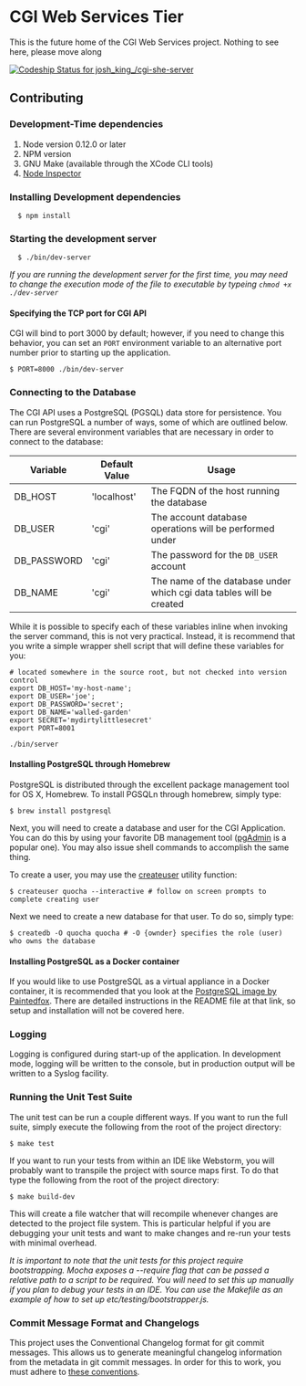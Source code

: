 # CGI Web Services Tier

This is the future home of the CGI Web Services project. Nothing to see here, please move along

[ ![Codeship Status for josh_king_/cgi-she-server](https://codeship.com/projects/105187a0-a218-0133-f6ea-1ece657cc271/status?branch=master)](https://codeship.com/projects/128764)


## Contributing

### Development-Time dependencies

1. Node version 0.12.0 or later
2. NPM version
3. GNU Make (available through the XCode CLI tools)
4. [Node Inspector](https://github.com/node-inspector/node-inspector)

### Installing Development dependencies

      $ npm install

### Starting the development server

      $ ./bin/dev-server

*If you are running the development server for the first time, you may need to change the execution mode of the file to executable by typeing `chmod +x ./dev-server`*

#### Specifying the TCP port for CGI API

CGI will bind to port 3000 by default; however, if you need to change this behavior, you can set an `PORT` environment variable to an alternative port number prior to starting up the application.

    $ PORT=8000 ./bin/dev-server

### Connecting to the Database

The CGI API uses a PostgreSQL (PGSQL) data store for persistence. You can run PostgreSQL a number of ways, some of which are outlined below. There are several environment variables that are necessary in order to connect to the database:

Variable | Default Value | Usage
-------- | ------------- | -----------------------------------------
DB_HOST  | 'localhost'   | The FQDN of the host running the database
DB_USER  | 'cgi'      | The account database operations will be performed under
DB_PASSWORD | 'cgi'   | The password for the `DB_USER` account
DB_NAME  | 'cgi'      | The name of the database under which cgi data tables will be created

While it is possible to specify each of these variables inline when invoking the server command, this is not very practical. Instead, it is recommend that you write a simple wrapper shell script that will define these variables for you:

```shell
# located somewhere in the source root, but not checked into version control
export DB_HOST='my-host-name';
export DB_USER='joe';
export DB_PASSWORD='secret';
export DB_NAME='walled-garden'
export SECRET='mydirtylittlesecret'
export PORT=8001

./bin/server

```

#### Installing PostgreSQL through Homebrew

PostgreSQL is distributed through the excellent package management tool for OS X, Homebrew. To install PGSQLn through homebrew, simply type:

    $ brew install postgresql

Next, you will need to create a database and user for the CGI Application. You can do this by using your favorite DB management tool ([pgAdmin](http://www.pgadmin.org/) is a popular one). You may also issue shell commands to accomplish the same thing.

To create a user, you may use the [createuser](http://www.postgresql.org/docs/current/static/sql-createuser.html) utility function:

    $ createuser quocha --interactive # follow on screen prompts to complete creating user

Next we need to create a new database for that user. To do so, simply type:

    $ createdb -O quocha quocha # -O {ownder} specifies the role (user) who owns the database

#### Installing PostgreSQL as a Docker container

If you would like to use PostgreSQL as a virtual appliance in a Docker container, it is recommended that you look at the [PostgreSQL image by Paintedfox](https://hub.docker.com/r/paintedfox/postgresql/). There are detailed instructions in the README file at that link, so setup and installation will not be covered here.

### Logging

Logging is configured during start-up of the application. In development mode, logging will be written to the console, but in production output will be written to a Syslog facility.

### Running the Unit Test Suite

The unit test can be run a couple different ways. If you want to run the full suite, simply execute the following from the root of the project directory:

    $ make test

If you want to run your tests from within an IDE like Webstorm, you will probably want to transpile the project with source maps first. To do that type the following from the root of the project directory:

    $ make build-dev

This will create a file watcher that will recompile whenever changes are detected to the project file system. This is particular helpful if you are debugging your unit tests and want to make changes and re-run your tests with minimal overhead.

*It is important to note that the unit tests for this project require bootstrapping. Mocha exposes a --require flag that can be passed a relative path to a script to be required.  You will need to set this up manually if you plan to debug your tests in an IDE. You can use the Makefile as an example of how to set up etc/testing/bootstrapper.js.*


### Commit Message Format and Changelogs

This project uses the Conventional Changelog format for git commit messages. This allows us to generate meaningful changelog information from the metadata in git commit messages. In order for this to work, you must adhere to [these conventions](https://github.com/ajoslin/conventional-changelog/blob/master/conventions/angular.md).
